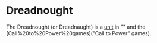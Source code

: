 # Dreadnought

The Dreadnought (or Dreadnaught) is a [unit](unit) in "" and the [Call%20to%20Power%20games]("Call to Power" games).
